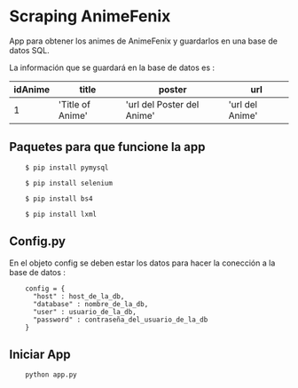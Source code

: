 # Scraping AnimeFenix

App para obtener los animes de AnimeFenix y guardarlos en una base de datos SQL.

La información que se guardará en la base de datos es :

| idAnime | title | poster | url |
| ------- | ----- | ------ | --- |
| 1 | 'Title of Anime' | 'url del Poster del Anime' | 'url del Anime' |

## Paquetes para que funcione la app

```shell
    $ pip install pymysql
```

```shell
    $ pip install selenium
```

```shell
    $ pip install bs4
```

```shell
    $ pip install lxml
```

## Config.py

En el objeto config se deben estar los datos para hacer la conección a la base de datos :

```shell
    config = {
      "host" : host_de_la_db,
      "database" : nombre_de_la_db,
      "user" : usuario_de_la_db,
      "password" : contraseña_del_usuario_de_la_db
    }
```

## Iniciar App

```shell
    python app.py
```
